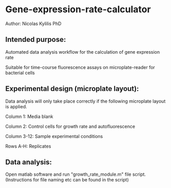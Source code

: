 # Gene-expression-rate-calculator
Author: Nicolas Kylilis PhD 

Intended purpose:
-----------------
Automated data analysis workflow for the calculation of gene expression rate

Suitable for time-course fluorescence assays on microplate-reader for bacterial cells

Experimental design (microplate layout):
----------------------------------------
Data analysis will only take place correctly if the following microplate layout is applied. 

Column 1: Media blank

Column 2: Control cells for growth rate and autofluorescence

Column 3-12: Sample experimental conditions

Rows A-H: Replicates


Data analysis:
--------------
Open matlab software and run "growth_rate_module.m" file script. (Instructions for file naming etc can be found in the script)
